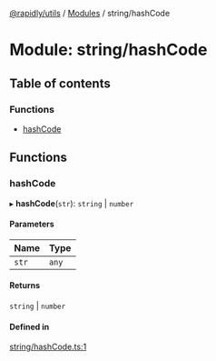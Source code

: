 [@rapidly/utils](../README.md) / [Modules](../modules.md) / string/hashCode

# Module: string/hashCode

## Table of contents

### Functions

- [hashCode](string_hashCode.md#hashcode)

## Functions

### hashCode

▸ **hashCode**(`str`): `string` \| `number`

#### Parameters

| Name | Type |
| :------ | :------ |
| `str` | `any` |

#### Returns

`string` \| `number`

#### Defined in

[string/hashCode.ts:1](https://github.com/canguser/rapidly-utils/blob/09ac0e9/main/string/hashCode.ts#L1)
